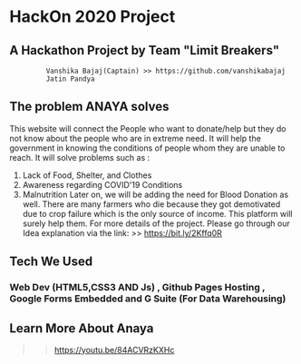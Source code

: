 # HackOn 2020 Project

## A Hackathon Project by Team "Limit Breakers"
             Vanshika Bajaj(Captain) >> https://github.com/vanshikabajaj
             Jatin Pandya

## The problem ANAYA solves

This website will connect the People who want to donate/help but they do not know about the people who are in extreme need.
It will help the government in knowing the conditions of people whom they are unable to reach.
It will solve problems such as :
1. Lack of Food, Shelter, and Clothes
2. Awareness regarding COVID'19 Conditions
3. Malnutrition
Later on, we will be adding the need for Blood Donation as well.
There are many farmers who die because they got demotivated due to crop failure which is the only source of income. This platform will surely help them.
For more details of the project. Please go through our Idea explanation via the link: >> https://bit.ly/2Kffq0R



##  Tech We Used

### Web Dev (HTML5,CSS3 AND Js) , Github Pages Hosting , Google Forms Embedded and G Suite (For Data Warehousing)



## Learn More About Anaya

>> https://youtu.be/84ACVRzKXHc
